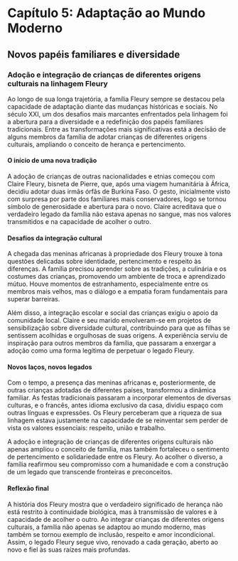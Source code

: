 
# Capítulo 5: Adaptação ao Mundo Moderno

## Novos papéis familiares e diversidade

### Adoção e integração de crianças de diferentes origens culturais na linhagem Fleury

Ao longo de sua longa trajetória, a família Fleury sempre se destacou pela capacidade de adaptação diante das mudanças históricas e sociais. No século XXI, um dos desafios mais marcantes enfrentados pela linhagem foi a abertura para a diversidade e a redefinição dos papéis familiares tradicionais. Entre as transformações mais significativas está a decisão de alguns membros da família de adotar crianças de diferentes origens culturais, ampliando o conceito de herança e pertencimento.

#### O início de uma nova tradição

A adoção de crianças de outras nacionalidades e etnias começou com Claire Fleury, bisneta de Pierre, que, após uma viagem humanitária à África, decidiu adotar duas irmãs órfãs de Burkina Faso. O gesto, inicialmente visto com surpresa por parte dos familiares mais conservadores, logo se tornou símbolo de generosidade e abertura para o novo. Claire acreditava que o verdadeiro legado da família não estava apenas no sangue, mas nos valores transmitidos e na capacidade de acolher o outro.

#### Desafios da integração cultural

A chegada das meninas africanas à propriedade dos Fleury trouxe à tona questões delicadas sobre identidade, pertencimento e respeito às diferenças. A família precisou aprender sobre as tradições, a culinária e os costumes das crianças, promovendo um ambiente de troca e aprendizado mútuo. Houve momentos de estranhamento, especialmente entre os membros mais velhos, mas o diálogo e a empatia foram fundamentais para superar barreiras.

Além disso, a integração escolar e social das crianças exigiu o apoio da comunidade local. Claire e seu marido envolveram-se em projetos de sensibilização sobre diversidade cultural, contribuindo para que as filhas se sentissem acolhidas e orgulhosas de suas origens. A experiência serviu de inspiração para outros membros da família, que passaram a enxergar a adoção como uma forma legítima de perpetuar o legado Fleury.

#### Novos laços, novos legados

Com o tempo, a presença das meninas africanas e, posteriormente, de outras crianças adotadas de diferentes países, transformou a dinâmica familiar. As festas tradicionais passaram a incorporar elementos de diversas culturas, e o francês, antes idioma exclusivo da casa, dividiu espaço com outras línguas e expressões. Os Fleury perceberam que a riqueza de sua linhagem estava justamente na capacidade de se reinventar sem perder de vista os valores essenciais: respeito, união e trabalho.

A adoção e integração de crianças de diferentes origens culturais não apenas ampliou o conceito de família, mas também fortaleceu o sentimento de pertencimento e solidariedade entre os Fleury. Ao acolher o diverso, a família reafirmou seu compromisso com a humanidade e com a construção de um legado que transcende fronteiras e preconceitos.

#### Reflexão final

A história dos Fleury mostra que o verdadeiro significado de herança não está restrito à continuidade biológica, mas à transmissão de valores e à capacidade de acolher o outro. Ao integrar crianças de diferentes origens culturais, a família não apenas se adaptou ao mundo moderno, mas também se tornou exemplo de inclusão, respeito e amor incondicional. Assim, o legado Fleury segue vivo, renovado a cada geração, aberto ao novo e fiel às suas raízes mais profundas.
```
